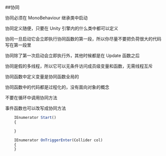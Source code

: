 ##协同

协同必须在 MonoBehaviour 继承类中启动

协同定义随便，只要在 Unity 引擎内的什么类中都可以定义

协同一旦启动它会立即执行协同函数的第一段，所以你尽量不要把负荷很大的代码写在第一段里

协同除了第一次启动会立即执行外，其他时候都是在 Update 函数之后

协同是假的多线程，所以它可以无条件访问成员级变量和函数，无需线程互斥

协同函数中定义变量是协同函数全局的

协同函数中的代码都是过程化的，没有面向对象的概念

不要在循环中调用协同方法

事件函数也可以改写成协同方法

```javascript
    IEnumerator Start()
    {

    }

    IEnumerator OnTriggerEnter(Collider col)
    {
    }
```
